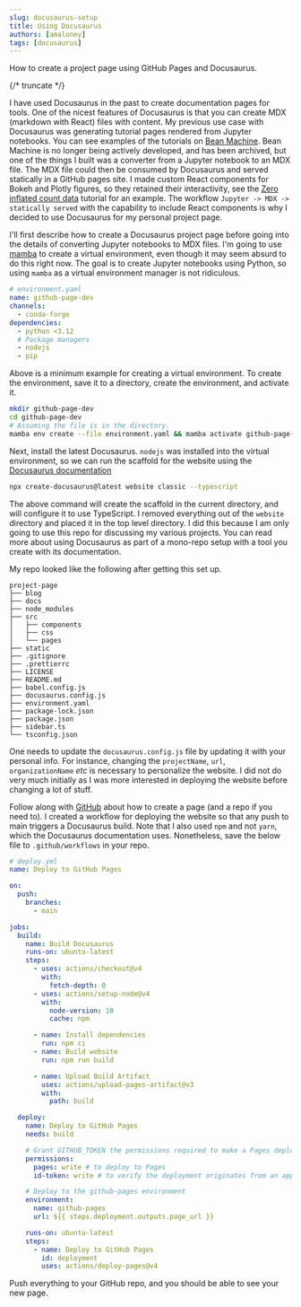 ```yaml
---
slug: docusaurus-setup
title: Using Docusaurus
authors: [amaloney]
tags: [docusaurus]
---
```


How to create a project page using GitHub Pages and Docusaurus.

{/* truncate */}

I have used Docusaurus in the past to create documentation pages for tools. One of the
nicest features of Docusaurus is that you can create MDX (markdown with React) files
with content. My previous use case with Docusaurus was generating tutorial pages
rendered from Jupyter notebooks. You can see examples of the tutorials on [Bean
Machine](https://beanmachine.org/docs/overview/tutorials/Coin_flipping/CoinFlipping/).
Bean Machine is no longer being actively developed, and has been archived, but one of
the things I built was a converter from a Jupyter notebook to an MDX file. The MDX file
could then be consumed by Docusaurus and served statically in a GitHub pages site. I
made custom React components for Bokeh and Plotly figures, so they retained their
interactivity, see the [Zero inflated count data](
https://beanmachine.org/docs/overview/tutorials/Zero_inflated_count_data/ZeroInflatedCountData/)
tutorial for an example. The workflow `Jupyter -> MDX -> statically served` with the
capability to include React components is why I decided to use Docusaurus for my
personal project page.

I'll first describe how to create a Docusaurus project page before going into the
details of converting Jupyter notebooks to MDX files. I'm going to use
[mamba](https://mamba.readthedocs.io/en/latest/installation/mamba-installation.html) to
create a virtual environment, even though it may seem absurd to do this right now. The
goal is to create Jupyter notebooks using Python, so using `mamba` as a virtual
environment manager is not ridiculous.

```yaml
# environment.yaml
name: github-page-dev
channels:
  - conda-forge
dependencies:
  - python <3.12
  # Package managers
  - nodejs
  - pip
```

Above is a minimum example for creating a virtual environment. To create the
environment, save it to a directory, create the environment, and activate it.

```bash
mkdir github-page-dev
cd github-page-dev
# Assuming the file is in the directory.
mamba env create --file environment.yaml && mamba activate github-page-dev
```

Next, install the latest Docusaurus. `nodejs` was installed into the virtual
environment, so we can run the scaffold for the website using the [Docusaurus
documentation](https://docusaurus.io/docs/installation#scaffold-project-website)

```bash
npx create-docusaurus@latest website classic --typescript
```

The above command will create the scaffold in the current directory, and will configure
it to use TypeScript. I removed everything out of the `website` directory and placed it
in the top level directory. I did this because I am only going to use this repo for
discussing my various projects. You can read more about using Docusaurus as part of a
mono-repo setup with a tool you create with its documentation.

My repo looked like the following after getting this set up.

```
project-page
├── blog
├── docs
├── node_modules
├── src
│   ├── components
│   ├── css
│   └── pages
├── static
├── .gitignore
├── .prettierrc
├── LICENSE
├── README.md
├── babel.config.js
├── docusaurus.config.js
├── environment.yaml
├── package-lock.json
├── package.json
├── sidebar.ts
└── tsconfig.json
```

One needs to update the `docusaurus.config.js` file by updating it with your personal
info. For instance, changing the `projectName`, `url`, `organizationName` _etc_ is
necessary to personalize the website. I did not do very much initially as I was more
interested in deploying the website before changing a lot of stuff.

Follow along with [GitHub](https://docs.github.com/en/pages/getting-started-with-github-pages/configuring-a-publishing-source-for-your-github-pages-site)
about how to create a page (and a repo if you need to). I created a workflow for
deploying the website so that any push to main triggers a Docusaurus build. Note that I
also used `npm` and not `yarn`, which the Docusaurus documentation uses. Nonetheless,
save the below file to `.github/workflows` in your repo.

```yaml
# deploy.yml
name: Deploy to GitHub Pages

on:
  push:
    branches:
      - main

jobs:
  build:
    name: Build Docusaurus
    runs-on: ubuntu-latest
    steps:
      - uses: actions/checkout@v4
        with:
          fetch-depth: 0
      - uses: actions/setup-node@v4
        with:
          node-version: 18
          cache: npm

      - name: Install dependencies
        run: npm ci
      - name: Build website
        run: npm run build

      - name: Upload Build Artifact
        uses: actions/upload-pages-artifact@v3
        with:
          path: build

  deploy:
    name: Deploy to GitHub Pages
    needs: build

    # Grant GITHUB_TOKEN the permissions required to make a Pages deployment
    permissions:
      pages: write # to deploy to Pages
      id-token: write # to verify the deployment originates from an appropriate source

    # Deploy to the github-pages environment
    environment:
      name: github-pages
      url: ${{ steps.deployment.outputs.page_url }}

    runs-on: ubuntu-latest
    steps:
      - name: Deploy to GitHub Pages
        id: deployment
        uses: actions/deploy-pages@v4
```

Push everything to your GitHub repo, and you should be able to see your new page.
